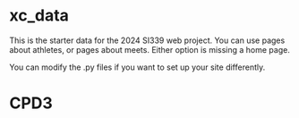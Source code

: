 # xc_data
This is the starter data for the 2024 SI339 web project. 
You can use pages about athletes, or pages about meets.  Either option is missing a home page.

You can modify the .py files if you want to set up your site differently.
# CPD3
